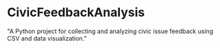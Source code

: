 # CivicFeedbackAnalysis
"A Python project for collecting and analyzing civic issue feedback using CSV and data visualization."
